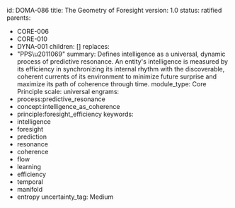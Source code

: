id: DOMA-086
title: The Geometry of Foresight
version: 1.0
status: ratified
parents:
- CORE-006
- CORE-010
- DYNA-001
children: []
replaces:
- "PPS\u2011069"
summary: Defines intelligence as a universal, dynamic process of predictive resonance.
  An entity's intelligence is measured by its efficiency in synchronizing its internal
  rhythm with the discoverable, coherent currents of its environment to minimize future
  surprise and maximize its path of coherence through time.
module_type: Core Principle
scale: universal
engrams:
- process:predictive_resonance
- concept:intelligence_as_coherence
- principle:foresight_efficiency
keywords:
- intelligence
- foresight
- prediction
- resonance
- coherence
- flow
- learning
- efficiency
- temporal
- manifold
- entropy
uncertainty_tag: Medium